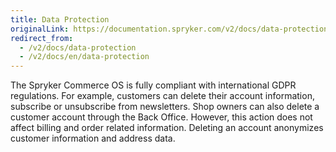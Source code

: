 ```yaml
---
title: Data Protection
originalLink: https://documentation.spryker.com/v2/docs/data-protection
redirect_from:
  - /v2/docs/data-protection
  - /v2/docs/en/data-protection
---
```


The Spryker Commerce OS is fully compliant with international GDPR regulations. For example, customers can delete their account information, subscribe or unsubscribe from newsletters. Shop owners can also delete a customer account through the Back Office. However, this action does not affect billing and order related information. Deleting an account anonymizes customer information and address data.
